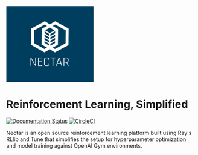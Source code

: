 <img src='https://github.com/nectar-ai/nectar/raw/main/docs/source/images/nectar_header_logo.png' height='200'>

# Reinforcement Learning, Simplified
[![Documentation Status](https://readthedocs.org/projects/nectarai/badge/?version=latest)](https://nectarai.readthedocs.io/en/latest/?badge=latest)
[![CircleCI](https://circleci.com/gh/nectar-ai/nectar/tree/main.svg?style=shield)](https://circleci.com/gh/nectar-ai/nectar/tree/main)

Nectar is an open source reinforcement learning platform built using Ray's RLlib and Tune that simplifies the setup for hyperparameter optimization and model training against OpenAI Gym environments.
